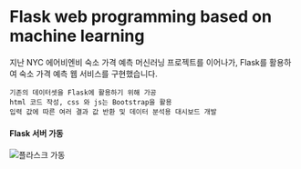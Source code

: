 # Flask web programming based on machine learning

지난 NYC 에어비엔비 숙소 가격 예측 머신러닝 프로젝트를 이어나가, Flask를 활용하여 숙소 가격 예측 웹 서비스를 구현했습니다.

```
기존의 데이터셋을 Flask에 활용하기 위해 가공
html 코드 작성, css 와 js는 Bootstrap을 활용
입력 값에 따른 여러 결과 값 반환 및 데이터 분석용 대시보드 개발
```

#### Flask 서버 가동
![플라스크 가동](https://user-images.githubusercontent.com/70729822/165368616-a06b4554-93f1-41cf-9864-0ef60df8442d.gif)
